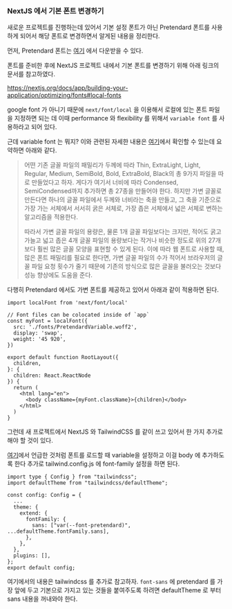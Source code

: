 ### NextJS 에서 기본 폰트 변경하기

새로운 프로젝트를 진행하는데 있어서 기본 설정 폰트가 아닌 Pretendard 폰트를 사용하게 되어서 해당 폰트로 변경하면서 알게된 내용을 정리한다.

먼저, Pretendard 폰트는 [여기](https://cactus.tistory.com/306) 에서 다운받을 수 있다.

폰트를 준비한 후에 NextJS 프로젝트 내에서 기본 폰트를 변경하기 위해 아래 링크의 문서를 참고하였다.

https://nextjs.org/docs/app/building-your-application/optimizing/fonts#local-fonts

google font 가 아니기 때문에 `next/font/local` 을 이용해서 로컬에 있는 폰트 파일을 지정하면 되는 데 이때 performance 와 flexibility 를 위해서
`variable font` 를 사용하라고 되어 있다.

근데 variable font 는 뭐지? 이와 관련된 자세한 내용은 [여기](https://namu.wiki/w/가변%20글꼴)에서 확인할 수 있는데 요약하면 아래와 같다.

> 어떤 기존 글꼴 파일의 패밀리가 두께에 따라 Thin, ExtraLight, Light, Regular, Medium, SemiBold, Bold, ExtraBold, Black의 총 9가지 파일을 따로 만들었다고 하자. 게다가 여기서 너비에 따라 Condensed, SemiCondensed까지 추가하면 총 27종을 만들어야 한다. 하지만 가변 글꼴로 만든다면 하나의 글꼴 파일에서 두께와 너비라는 축을 만들고, 그 축을 기준으로 가장 가는 서체에서 서서히 굵은 서체로, 가장 좁은 서체에서 넓은 서체로 변하는 알고리즘을 적용한다.
>
> 따라서 가변 글꼴 파일의 용량은, 물론 1개 글꼴 파일보다는 크지만, 적어도 굵고 가늘고 넓고 좁은 4개 글꼴 파일의 용량보다는 작거나 비슷한 정도로 위의 27개보다 훨씬 많은 글꼴 모양을 표현할 수 있게 된다. 이에 따라 웹 폰트로 사용할 때, 많은 폰트 패밀리를 필요로 한다면, 가변 글꼴 파일의 수가 적어서 브라우저의 글꼴 파일 요청 횟수가 줄기 때문에 기존의 방식으로 많은 글꼴을 불러오는 것보다 성능 향상에도 도움을 준다.

다행히 Pretendard 에서도 가변 폰트를 제공하고 있어서 아래과 같이 적용하면 된다.

```
import localFont from 'next/font/local'
 
// Font files can be colocated inside of `app`
const myFont = localFont({
  src: './fonts/PretendardVariable.woff2',
  display: 'swap',
  weight: '45 920',
})
 
export default function RootLayout({
  children,
}: {
  children: React.ReactNode
}) {
  return (
    <html lang="en">
      <body className={myFont.className}>{children}</body>
    </html>
  )
}
```

그런데 새 프로젝트에서 NextJS 와 TailwindCSS 를 같이 쓰고 있어서 한 가지 추가로 해야 할 것이 있다.

[여기](https://nextjs.org/docs/app/building-your-application/optimizing/fonts#with-tailwind-css)에서 언급한 것처럼 폰트를 로드할 때 variable을 설정하고 이걸 body 에 추가하도록 한다 추가로 tailwind.config.js 에 font-family 설정을 하면 된다.

```
import type { Config } from "tailwindcss";
import defaultTheme from "tailwindcss/defaultTheme";

const config: Config = {
  ...
  theme: {
    extend: {
      fontFamily: {
        sans: ["var(--font-pretendard)", ...defaultTheme.fontFamily.sans],
      },
    },
  },
  plugins: [],
};
export default config;
```

여기에서의 내용은 tailwindcss 를 추가로 참고하자. `font-sans` 에 pretendard 를 가장 앞에 두고 기본으로 가지고 있는 것들을 붙여주도록 하려면 defaultTheme 로 부터 sans 내용을 꺼내와야 한다.



